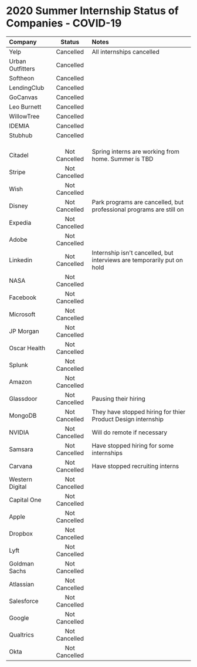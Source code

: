# 2020 Summer Internship Status of Companies - COVID-19

| Company | Status | Notes |
|:--------|:------:|:------|
|Yelp|Cancelled|All internships cancelled|
|Urban Outfitters|Cancelled||
|Softheon|Cancelled||
|LendingClub|Cancelled||
|GoCanvas|Cancelled||
|Leo Burnett|Cancelled||
|WillowTree|Cancelled||
|IDEMIA|Cancelled||
|Stubhub|Cancelled||
||||
||||
||||
|Citadel|Not Cancelled|Spring interns are working from home. Summer is TBD|
|Stripe|Not Cancelled||
|Wish|Not Cancelled||
|Disney|Not Cancelled|Park programs are cancelled, but professional programs are still on|
|Expedia|Not Cancelled||
|Adobe|Not Cancelled||
|Linkedin|Not Cancelled|Internship isn't cancelled, but interviews are temporarily put on hold|
|NASA|Not Cancelled||
|Facebook|Not Cancelled||
|Microsoft|Not Cancelled||
|JP Morgan|Not Cancelled||
|Oscar Health|Not Cancelled||
|Splunk|Not Cancelled||
|Amazon|Not Cancelled||
|Glassdoor|Not Cancelled|Pausing their hiring|
|MongoDB|Not Cancelled|They have stopped hiring for thier Product Design internship|
|NVIDIA|Not Cancelled|Will do remote if necessary|
|Samsara|Not Cancelled|Have stopped hiring for some internships|
|Carvana|Not Cancelled|Have stopped recruiting interns|
|Western Digital|Not Cancelled||
|Capital One|Not Cancelled||
|Apple|Not Cancelled||
|Dropbox|Not Cancelled||
|Lyft|Not Cancelled||
|Goldman Sachs|Not Cancelled||
|Atlassian|Not Cancelled||
|Salesforce|Not Cancelled||
|Google|Not Cancelled||
|Qualtrics|Not Cancelled||
|Okta|Not Cancelled||
